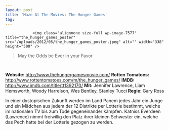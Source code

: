 ```yaml
---
layout: post
title: 'Maze At The Movies: The Hunger Games'
tag: 
---
```



                <img class="alignnone size-full wp-image-7577" title="the_hunger_games_poster" src="/uploads/2012/05/the_hunger_games_poster.jpeg" alt="" width="338" height="500" />
<blockquote>May the Odds be Ever in your Favor</blockquote>
<img class="alignnone size-full wp-image-5898" title="movie_review_3stars" src="/uploads/2010/02/movie_review_3stars.png" alt="" width="75" height="15" />
<p><strong></strong></p>
<p><strong>Website: </strong><a href="http://www.thehungergamesmovie.com/"><a href="http://www.thehungergamesmovie.com/">http://www.thehungergamesmovie.com/</a>
</a><strong>Rotten Tomatoes: </strong><a href="http://www.rottentomatoes.com/m/the_hunger_games/"><a href="http://www.rottentomatoes.com/m/the_hunger_games/">http://www.rottentomatoes.com/m/the_hunger_games/</a>
</a><strong>IMDB: </strong><a href="http://www.imdb.com/title/tt1392170/"><a href="http://www.imdb.com/title/tt1392170/">http://www.imdb.com/title/tt1392170/</a>
</a><strong>Mit: </strong>Jennifer Lawrence, Liam Hemsworth, Woody Harrelson, Wes Bentley, Stanley Tucci<strong>
</strong><strong>Regie: </strong>Gary Ross</p>
<p>In einer dystopischen Zukunft werden im Land Panem jedes Jahr ein Junge und ein Mädchen aus jedem der 12 Distrikte per Lotterie bestimmt, welche im nationalen TV bis zum Tode gegeneinander kämpfen. Katniss Everdeen (Lawrence) nimmt freiwillig den Platz ihrer kleinen Schwester ein, welche das Pech hatte bei der Lotterie gezogen zu werden.</p>
            
